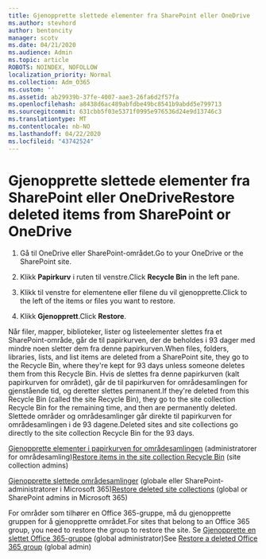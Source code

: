 ```yaml
---
title: Gjenopprette slettede elementer fra SharePoint eller OneDrive
ms.author: stevhord
author: bentoncity
manager: scotv
ms.date: 04/21/2020
ms.audience: Admin
ms.topic: article
ROBOTS: NOINDEX, NOFOLLOW
localization_priority: Normal
ms.collection: Adm_O365
ms.custom: ''
ms.assetid: ab29939b-37fe-4007-aae3-26fa6d2f57fa
ms.openlocfilehash: a8438d6ac489abfdbe49bc8541b9abdd5e799713
ms.sourcegitcommit: 631cbb5f03e5371f0995e976536d24e9d13746c3
ms.translationtype: MT
ms.contentlocale: nb-NO
ms.lasthandoff: 04/22/2020
ms.locfileid: "43742524"
---
```

# <a name="restore-deleted-items-from-sharepoint-or-onedrive"></a><span data-ttu-id="c9b13-102">Gjenopprette slettede elementer fra SharePoint eller OneDrive</span><span class="sxs-lookup"><span data-stu-id="c9b13-102">Restore deleted items from SharePoint or OneDrive</span></span>

1. <span data-ttu-id="c9b13-103">Gå til OneDrive eller SharePoint-området.</span><span class="sxs-lookup"><span data-stu-id="c9b13-103">Go to your OneDrive or the SharePoint site.</span></span>
    
2. <span data-ttu-id="c9b13-104">Klikk **Papirkurv** i ruten til venstre.</span><span class="sxs-lookup"><span data-stu-id="c9b13-104">Click **Recycle Bin** in the left pane.</span></span> 
    
3. <span data-ttu-id="c9b13-105">Klikk til venstre for elementene eller filene du vil gjenopprette.</span><span class="sxs-lookup"><span data-stu-id="c9b13-105">Click to the left of the items or files you want to restore.</span></span>
    
4. <span data-ttu-id="c9b13-106">Klikk **Gjenopprett**.</span><span class="sxs-lookup"><span data-stu-id="c9b13-106">Click **Restore**.</span></span> 
    
<span data-ttu-id="c9b13-107">Når filer, mapper, biblioteker, lister og listeelementer slettes fra et SharePoint-område, går de til papirkurven, der de beholdes i 93 dager med mindre noen sletter dem fra denne papirkurven.</span><span class="sxs-lookup"><span data-stu-id="c9b13-107">When files, folders, libraries, lists, and list items are deleted from a SharePoint site, they go to the Recycle Bin, where they're kept for 93 days unless someone deletes them from this Recycle Bin.</span></span> <span data-ttu-id="c9b13-108">Hvis de slettes fra denne papirkurven (kalt papirkurven for området), går de til papirkurven for områdesamlingen for gjenstående tid, og deretter slettes permanent.</span><span class="sxs-lookup"><span data-stu-id="c9b13-108">If they're deleted from this Recycle Bin (called the site Recycle Bin), they go to the site collection Recycle Bin for the remaining time, and then are permanently deleted.</span></span> <span data-ttu-id="c9b13-109">Slettede områder og områdesamlinger går direkte til papirkurven for områdesamlingen i de 93 dagene.</span><span class="sxs-lookup"><span data-stu-id="c9b13-109">Deleted sites and site collections go directly to the site collection Recycle Bin for the 93 days.</span></span>
  
<span data-ttu-id="c9b13-110">[Gjenopprette elementer i papirkurven for områdesamlingen](https://go.microsoft.com/fwlink/?linkid=867800) (administratorer for områdesamling)</span><span class="sxs-lookup"><span data-stu-id="c9b13-110">[Restore items in the site collection Recycle Bin](https://go.microsoft.com/fwlink/?linkid=867800) (site collection admins)</span></span> 
  
<span data-ttu-id="c9b13-111">[Gjenopprette slettede områdesamlinger](https://go.microsoft.com/fwlink/?linkid=867660) (globale eller SharePoint-administratorer i Microsoft 365)</span><span class="sxs-lookup"><span data-stu-id="c9b13-111">[Restore deleted site collections](https://go.microsoft.com/fwlink/?linkid=867660) (global or SharePoint admins in Microsoft 365)</span></span> 
  
<span data-ttu-id="c9b13-112">For områder som tilhører en Office 365-gruppe, må du gjenopprette gruppen for å gjenopprette området.</span><span class="sxs-lookup"><span data-stu-id="c9b13-112">For sites that belong to an Office 365 group, you need to restore the group to restore the site.</span></span> <span data-ttu-id="c9b13-113">Se [Gjenopprette en slettet Office 365-gruppe](https://go.microsoft.com/fwlink/?linkid=867802) (global administrator)</span><span class="sxs-lookup"><span data-stu-id="c9b13-113">See [Restore a deleted Office 365 group](https://go.microsoft.com/fwlink/?linkid=867802) (global admin)</span></span> 
  

